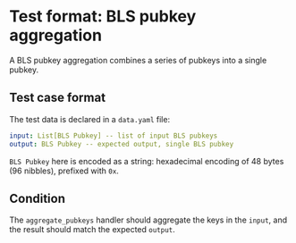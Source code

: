 # Test format: BLS pubkey aggregation

A BLS pubkey aggregation combines a series of pubkeys into a single pubkey.

## Test case format

The test data is declared in a `data.yaml` file:

```yaml
input: List[BLS Pubkey] -- list of input BLS pubkeys
output: BLS Pubkey -- expected output, single BLS pubkey
```

`BLS Pubkey` here is encoded as a string: hexadecimal encoding of 48 bytes (96 nibbles), prefixed with `0x`.


## Condition

The `aggregate_pubkeys` handler should aggregate the keys in the `input`, and the result should match the expected `output`.
